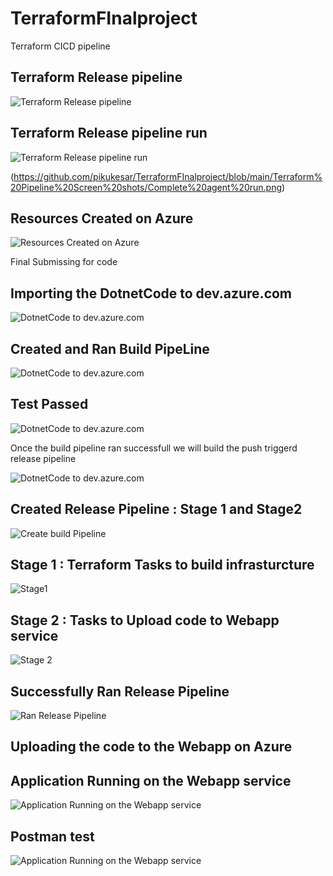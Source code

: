 # TerraformFInalproject

Terraform CICD pipeline


## Terraform Release pipeline

![Terraform Release pipeline](https://github.com/pikukesar/TerraformFInalproject/blob/main/Terraform%20Pipeline%20Screen%20shots/Created%20Terraform%20release%20pipeline.png)


## Terraform Release pipeline run

![Terraform Release pipeline run](https://github.com/pikukesar/TerraformFInalproject/blob/main/Terraform%20Pipeline%20Screen%20shots/Completed%20Running%20pipeline%20%20Successfully.png)

(https://github.com/pikukesar/TerraformFInalproject/blob/main/Terraform%20Pipeline%20Screen%20shots/Complete%20agent%20run.png)

## Resources Created on Azure

![Resources Created on Azure](https://github.com/pikukesar/TerraformFInalproject/blob/main/Terraform%20Pipeline%20Screen%20shots/ResourcesCreated.png)

Final Submissing for code 

## Importing the DotnetCode to dev.azure.com

![DotnetCode to dev.azure.com](https://github.com/pikukesar/TerraformFInalproject/blob/main/Screen%20Shots/Imported%20the%20DotnetCode%20to%20dev.azure.com.png)

## Created and Ran Build PipeLine

![DotnetCode to dev.azure.com](https://github.com/pikukesar/TerraformFInalproject/blob/main/Screen%20Shots/Created%20and%20Ran%20Build%20PipeLine.png)

## Test Passed

![DotnetCode to dev.azure.com](https://github.com/pikukesar/TerraformFInalproject/blob/main/Screen%20Shots/Test%20Passed.png)
 
 Once the build pipeline ran successfull we will build the push triggerd release pipeline
 
![DotnetCode to dev.azure.com](https://github.com/pikukesar/TerraformFInalproject/blob/main/Screen%20Shots/Passed%20Test.png) 
 
## Created Release Pipeline : Stage 1 and Stage2 

![Create build Pipeline](https://github.com/pikukesar/TerraformFInalproject/blob/main/Screen%20Shots/BuildReleasePipeline.png)
 
 
 ## Stage 1 : Terraform Tasks to build infrasturcture 
 
![Stage1](https://github.com/pikukesar/TerraformFInalproject/blob/main/Screen%20Shots/TerraformTasks.png)
 
 ## Stage 2 : Tasks to Upload code to Webapp service
 
![Stage 2](https://github.com/pikukesar/TerraformFInalproject/blob/main/Screen%20Shots/WebappToAzure.png)
 
## Successfully Ran Release Pipeline

![Ran Release Pipeline](https://github.com/pikukesar/TerraformFInalproject/blob/main/Screen%20Shots/Uploading%20code%20to%20Azure%20Webapp%20Service.png)
 
 ## Uploading the code to the Webapp on Azure 
 
 
## Application Running on the Webapp service
 
 ![Application Running on the Webapp service ](https://github.com/pikukesar/TerraformFInalproject/blob/main/Screen%20Shots/Application%20Running%20on%20the%20Webapp%20service.png)
 
 ## Postman test
 
 ![Application Running on the Webapp service ](https://github.com/pikukesar/TerraformFInalproject/blob/main/Postman/Postman.png)
